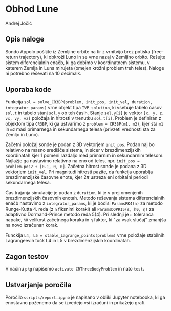 # Obhod Lune

Andrej Jočić

## Opis naloge

Sondo Appolo pošljite iz Zemljine orbite na tir z vrnitvijo brez potiska (free-return trajectory), ki obkroži Luno in se vrne nazaj v Zemljino orbito. Rešujte sistem diferencialnih enačb, ki ga dobimo v koordinatnem sistemu, v katerem Zemlja in Luna mirujeta (omejen krožni problem treh teles). Naloge ni potrebno reševati na 10 decimalk.

## Uporaba kode

Funkcija `sol = solve_CR3BP(problem, init_pos, init_vel, duration, integrator_params)` vrne objekt tipa `IVP_solution`, ki vsebuje tabelo časov `sol.t` in tabelo stanj `sol.y` ob teh časih. Stanje `sol.y[i]` je vektor `[x, y, z, vx, vy, vz]` položaja in hitrosti v trenutku `sol.t[i]`.
Problem je definiran z objektom tipa `CR3BP`, ki ga ustvarimo z `problem = CR3BP(m1, m2)`, kjer sta `m1` in `m2` masi primarnega in sekundarnega telesa (privzeti vrednosti sta za Zemljo in Luno).

Začetni položaj sonde je podan z 3D vektorjem `init_pos`. Podan naj bo relativno na masno središče sistema, in sicer v brezdimenzijskih koordinatah kjer 1 pomeni razdaljo med primarnim in sekundarnim telesom. Najlažje ga nastavimo relativno na eno od teles, npr. `init_pos = problem.pos2 + [0.1, 0, 0]`.
Začetna hitrost sonde je podana z 3D vektorjem `init_vel`. Pri magnitudi hitrosti pazite, da funkcija uporablja  brezdimenzijske časovne enote, kjer $2\pi$ ustreza eni orbitalni periodi sekundarnega telesa.

Čas trajanja simulacije je podan z `duration`, ki je v prej omenjenih brezdimenzijskih časovnih enotah. Metodo reševanja sistema diferencialnih enačb nastavimo z `integrator_params`, ki je bodisi `ParamsRK4(n)` za metodo Runge-Kutta 4. reda (z `n` fiksnimi koraki) ali `ParamsDOPRI5(ε, h0, η)` za adaptivno Dormand-Prince metodo reda 5(4). Pri slednji je `ε` toleranca napake, `h0` velikost začetnega koraka in `η` faktor, ki "za vsak slučaj" zmanjša na novo izračunan korak.

Funckija `L4, L5 = stable_Lagrange_points(problem)` vrne položaje stabilnih Lagrangeevih točk L4 in L5 v brezdimenzijskih koordinatah.

## Zagon testov

V načinu `pkg` napišemo `activate CRThreeBodyProblem` in nato `test`.

## Ustvarjanje poročila

Poročilo `scripts/report.ipynb` je napisano v obliki Jupyter notebooka, ki ga enostavno poženemo da se izvedejo vsi izračuni in prikažejo grafi.